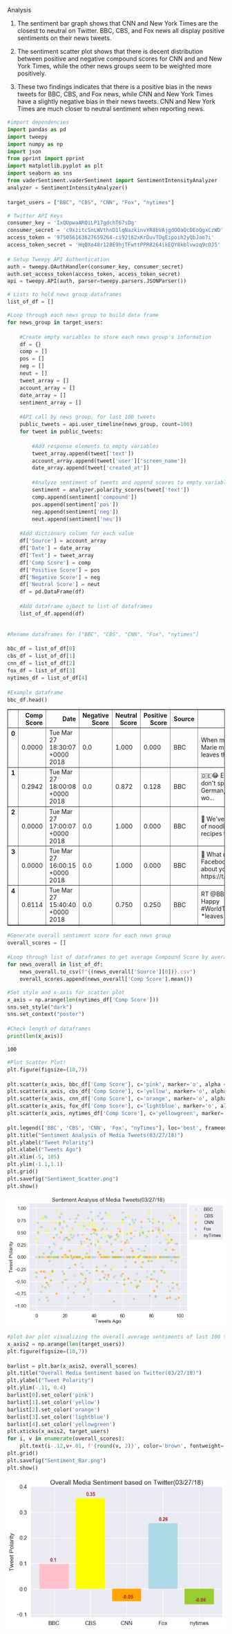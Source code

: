 
Analysis
1) The sentiment bar graph shows that CNN and New York Times are the closest to neutral on Twitter. BBC, CBS, and Fox news all display positive sentiments on their news tweets.

2) The sentiment scatter plot shows that there is decent distribution between positive and negative compound scores for CNN and and New York Times, while the other news groups seem to be weighted more positively. 

3) These two findings indicates that there is a positive bias in the news tweets for BBC, CBS, and Fox news, while CNN and New York Times have a slightly negative bias in their news tweets. CNN and New York Times are much closer to neutral sentiment when reporting news.


```python
#import dependencies
import pandas as pd
import tweepy
import numpy as np
import json
from pprint import pprint
import matplotlib.pyplot as plt
import seaborn as sns
from vaderSentiment.vaderSentiment import SentimentIntensityAnalyzer
analyzer = SentimentIntensityAnalyzer()

target_users = ["BBC", "CBS", "CNN", "Fox", "nytimes"]
```


```python
# Twitter API Keys 
consumer_key = 'IxQUpwaARQiLP17gdchT67sDg'
consumer_secret = 'c9xzitcSnLWVthnD1lqNazkinvYR8bVAjgdOOaQcDEoQgxCzWD'
access_token = '975056163627659264-ci92162xKrDuvTOgEipoih2yQbJao7i'
access_token_secret = 'HqQXo48r128E9hjTFwttPPR8264ikEQY8kblvwzq9cOJ5'

# Setup Tweepy API Authentication
auth = tweepy.OAuthHandler(consumer_key, consumer_secret)
auth.set_access_token(access_token, access_token_secret)
api = tweepy.API(auth, parser=tweepy.parsers.JSONParser())
```


```python
# Lists to hold news group dataframes
list_of_df = []

```


```python
#Loop through each news group to build data frame
for news_group in target_users:
    
    #Create empty variables to store each news group's information
    df = {}
    comp = []
    pos = []
    neg = []
    neut = []
    tweet_array = []
    account_array = []
    date_array = []
    sentiment_array = []
    
    #API call by news group, for last 100 tweets
    public_tweets = api.user_timeline(news_group, count=100)
    for tweet in public_tweets:
        
        #Add response elements to empty variables
        tweet_array.append(tweet['text'])
        account_array.append(tweet['user']['screen_name'])
        date_array.append(tweet['created_at'])
        
        #Analyze sentiment of tweets and append scores to empty variables
        sentiment = analyzer.polarity_scores(tweet['text'])
        comp.append(sentiment['compound'])
        pos.append(sentiment['pos'])
        neg.append(sentiment['neg'])
        neut.append(sentiment['neu'])
        
    #Add dictionary column for each value    
    df['Source'] = account_array
    df['Date'] = date_array
    df['Text'] = tweet_array
    df['Comp Score'] = comp
    df['Positive Score'] = pos
    df['Negative Score'] = neg
    df['Neutral Score'] = neut
    df = pd.DataFrame(df)
    
    #Add dataframe ojbect to list of dataframes
    list_of_df.append(df)
        
```


```python
#Rename dataframes for ["BBC", "CBS", "CNN", "Fox", "nytimes"]

bbc_df = list_of_df[0]
cbs_df = list_of_df[1]
cnn_df = list_of_df[2]
fox_df = list_of_df[3]
nytimes_df = list_of_df[4]

#Example dataframe
bbc_df.head()
```




<div>
<style>
    .dataframe thead tr:only-child th {
        text-align: right;
    }

    .dataframe thead th {
        text-align: left;
    }

    .dataframe tbody tr th {
        vertical-align: top;
    }
</style>
<table border="1" class="dataframe">
  <thead>
    <tr style="text-align: right;">
      <th></th>
      <th>Comp Score</th>
      <th>Date</th>
      <th>Negative Score</th>
      <th>Neutral Score</th>
      <th>Positive Score</th>
      <th>Source</th>
      <th>Text</th>
    </tr>
  </thead>
  <tbody>
    <tr>
      <th>0</th>
      <td>0.0000</td>
      <td>Tue Mar 27 18:30:07 +0000 2018</td>
      <td>0.0</td>
      <td>1.000</td>
      <td>0.000</td>
      <td>BBC</td>
      <td>When mother Marie mysteriously leaves the fami...</td>
    </tr>
    <tr>
      <th>1</th>
      <td>0.2942</td>
      <td>Tue Mar 27 18:00:08 +0000 2018</td>
      <td>0.0</td>
      <td>0.872</td>
      <td>0.128</td>
      <td>BBC</td>
      <td>🇩🇪😂 Even if you don't speak German, this is wo...</td>
    </tr>
    <tr>
      <th>2</th>
      <td>0.0000</td>
      <td>Tue Mar 27 17:00:07 +0000 2018</td>
      <td>0.0</td>
      <td>1.000</td>
      <td>0.000</td>
      <td>BBC</td>
      <td>🍜 We've got oodles of noodles with recipes for...</td>
    </tr>
    <tr>
      <th>3</th>
      <td>0.0000</td>
      <td>Tue Mar 27 16:00:15 +0000 2018</td>
      <td>0.0</td>
      <td>1.000</td>
      <td>0.000</td>
      <td>BBC</td>
      <td>😬 What does Facebook know about you? https://t...</td>
    </tr>
    <tr>
      <th>4</th>
      <td>0.6114</td>
      <td>Tue Mar 27 15:40:40 +0000 2018</td>
      <td>0.0</td>
      <td>0.750</td>
      <td>0.250</td>
      <td>BBC</td>
      <td>RT @BBCTwo: Happy #WorldTheatreDay! *leaves th...</td>
    </tr>
  </tbody>
</table>
</div>




```python
#Generate overall sentiment score for each news group
overall_scores = []

#Loop through list of dataframes to get average Compound Score by averaging the values in 'Comp Score'
for news_overall in list_of_df:
    news_overall.to_csv(f"{(news_overall['Source'][0])}.csv")
    overall_scores.append(news_overall['Comp Score'].mean())
```


```python
#Set style and x-axis for scatter plot
x_axis = np.arange(len(nytimes_df['Comp Score']))
sns.set_style("dark")
sns.set_context("poster")

#Check length of dataframes
print(len(x_axis))
```

    100



```python
#Plot Scatter Plot!
plt.figure(figsize=(10,7))

plt.scatter(x_axis, bbc_df['Comp Score'], c='pink', marker='o', alpha =0.8, s=50)
plt.scatter(x_axis, cbs_df['Comp Score'], c='yellow', marker='o', alpha =0.6, s=50)
plt.scatter(x_axis, cnn_df['Comp Score'], c='orange', marker='o', alpha =0.7, s=50)
plt.scatter(x_axis, fox_df['Comp Score'], c='lightblue', marker='o', alpha =0.95, s=50)
plt.scatter(x_axis, nytimes_df['Comp Score'], c='yellowgreen', marker='o', alpha =0.5, s=50)

plt.legend(['BBC', 'CBS', 'CNN', 'Fox', "nyTimes"], loc='best', frameon=True, bbox_to_anchor=(1,1))
plt.title("Sentiment Analysis of Media Tweets(03/27/18)")
plt.ylabel("Tweet Polarity")
plt.xlabel("Tweets Ago")
plt.xlim(-5, 105)
plt.ylim(-1.1,1.1)
plt.grid()
plt.savefig("Sentiment_Scatter.png")
plt.show()
```


![png](output_8_0.png)



```python
#plot bar plot visualizing the overall average sentiments of last 100 tweets
x_axis2 = np.arange(len(target_users))
plt.figure(figsize=(10,7))

barlist = plt.bar(x_axis2, overall_scores)
plt.title("Overall Media Sentiment based on Twitter(03/27/18)")
plt.ylabel("Tweet Polarity")
plt.ylim(-.11, 0.4)
barlist[0].set_color('pink')
barlist[1].set_color('yellow')
barlist[2].set_color('orange')
barlist[3].set_color('lightblue')
barlist[4].set_color('yellowgreen')
plt.xticks(x_axis2, target_users)
for i, v in enumerate(overall_scores):
    plt.text(i-.12,v+.01, f'{round(v, 2)}', color='brown', fontweight='bold', fontsize=14)
plt.grid()
plt.savefig("Sentiment_Bar.png")
plt.show()
```


![png](output_9_0.png)

